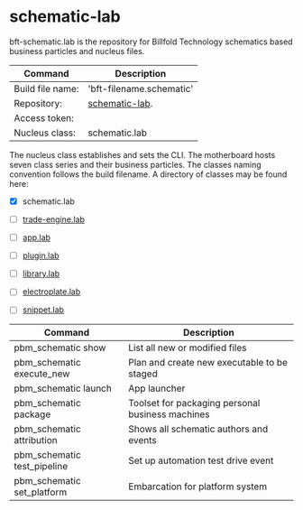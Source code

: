# schematic-lab

bft-schematic.lab is the repository for Billfold Technology schematics based business particles and nucleus files.

| Command | Description |
| --- | --- |
|  Build file name: | 'bft-filename.schematic' |
|  Repository: | [schematic-lab](https://github.com/Billfold-Technologies/schematic-lab/). |
|  Access token: |
|  Nucleus class: | schematic.lab |

The nucleus class establishes and sets the CLI. The motherboard hosts seven class series and their business particles. The classes naming convention follows the build filename. A directory of classes may be found here:
- [x] schematic.lab
- [ ] [trade-engine.lab]()
- [ ] [app.lab]()
- [ ] [plugin.lab]()
- [ ] [library.lab]()
- [ ] [electroplate.lab]()
- [ ] [snippet.lab]()


| Command | Description |
| --- | --- |
| pbm_schematic show | List all new or modified files |
| pbm_schematic execute_new | Plan and create new executable to be staged |
| pbm_schematic launch | App launcher
| pbm_schematic package | Toolset for packaging personal business machines |
| pbm_schematic attribution | Shows all schematic authors and events |
| pbm_schematic test_pipeline | Set up automation test drive event |
| pbm_schematic set_platform | Embarcation for platform system |
